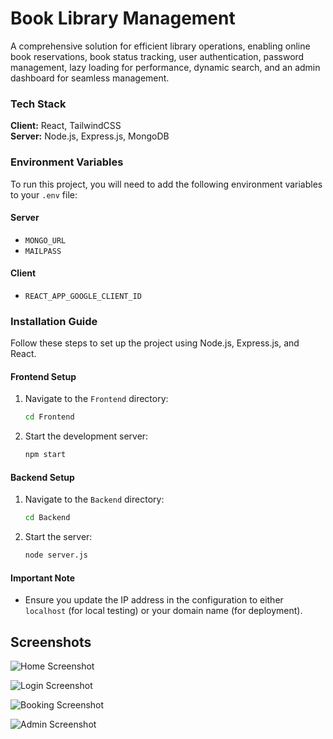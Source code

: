 # Book Library Management

A comprehensive solution for efficient library operations, enabling online book reservations, book status tracking, user authentication, password management, lazy loading for performance, dynamic search, and an admin dashboard for seamless management.








### **Tech Stack**

**Client:** React, TailwindCSS  
**Server:** Node.js, Express.js, MongoDB

### **Environment Variables**  

To run this project, you will need to add the following environment variables to your `.env` file:

#### **Server**  
- `MONGO_URL`  
- `MAILPASS`  

#### **Client**  
- `REACT_APP_GOOGLE_CLIENT_ID`  

### **Installation Guide**  

Follow these steps to set up the project using Node.js, Express.js, and React.  

#### **Frontend Setup**  
1. Navigate to the `Frontend` directory:  
   ```bash  
   cd Frontend  
   ```  
2. Start the development server:  
   ```bash  
   npm start  
   ```  

#### **Backend Setup**  
1. Navigate to the `Backend` directory:  
   ```bash  
   cd Backend  
   ```  
2. Start the server:  
   ```bash  
   node server.js  
   ```  

#### **Important Note**  
- Ensure you update the IP address in the configuration to either `localhost` (for local testing) or your domain name (for deployment).  



## Screenshots

![Home Screenshot](https://i.postimg.cc/Hnc6vhmS/image.png)

![Login Screenshot](https://i.postimg.cc/L4GS4dJ8/image.png)

![Booking Screenshot](https://i.postimg.cc/Ls4KQ2bN/image.png)

![Admin Screenshot](https://i.postimg.cc/7Y7kfBzM/image.png)
